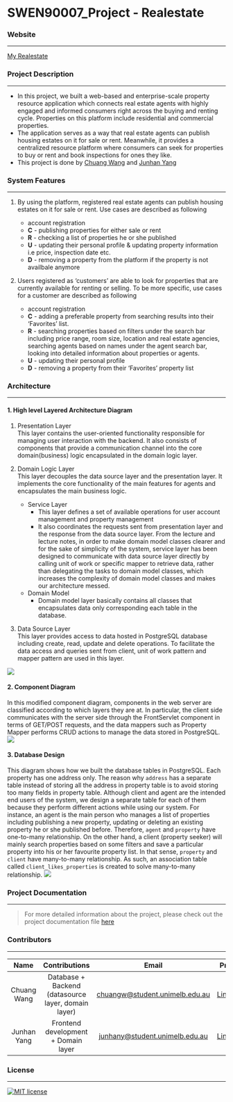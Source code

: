 # SWEN90007_Project - Realestate
### **Website**
---
[My Realestate](https://swen90007-2019-realestate.herokuapp.com/)

### **Project Description**
---
- In this project, we built a web-based and enterprise-scale property resource application which connects real estate agents with highly engaged and informed consumers right across the buying and renting cycle. Properties on this platform include residential and commercial properties. 
- The application serves as a way that real estate agents can publish housing estates on it for sale or rent. Meanwhile, it provides a centralized resource platform where consumers can seek for properties to buy or rent and book inspections for ones they like.
- This project is done by [Chuang Wang](https://www.linkedin.com/in/chuangw/) and [Junhan Yang](https://www.linkedin.com/in/junhan-yang-269213190/)

### **System Features**
---
1. By using the platform, registered real estate agents can publish housing estates on it for sale or rent. Use cases are described as following
    - account registration
    - **C** - publishing properties for either sale or rent
    - **R** - checking a list of properties he or she published
    - **U** - updating their personal profile & updating property information i.e price, inspection date etc.
    - **D** - removing a property from the platform if the property is not availbale anymore

2. Users registered as ‘customers’ are able to look for properties that are currently available for renting or selling. To be more specific, use cases for a customer are described as following
    - account registration
    - **C** - adding a preferable property from searching results into their ‘Favorites’ list.
    - **R** - searching properties based on filters under the search bar including price range, room size, location and real estate agencies, searching agents based on names under the agent search bar, looking into detailed information about properties or agents.
    - **U** - updating their personal profile
    - **D** - removing a property from their ‘Favorites’ property list

### **Architecture**
---
#### 1. High level Layered Architecture Diagram

1. Presentation Layer\
This layer contains the user-oriented functionality responsible for managing user interaction with the backend. It also consists of components that provide a communication channel into the core domain(business) logic encapsulated in the domain logic layer.

2. Domain Logic Layer\
This layer decouples the data source layer and the presentation layer. It implements the core functionality of the main features for agents and encapsulates the main business logic.
    * Service Layer
        * This layer defines a set of available operations for user account management and property management
        * It also coordinates the requests sent from presentation layer and the response from the data source layer. From the lecture and lecture notes, in order to make domain model classes clearer and for the sake of simplicity of the system, service layer has been designed to communicate with data source layer directly by calling unit of work or specific mapper to retrieve data, rather than delegating the tasks to domain model classes, which increases the complexity of domain model classes and makes our architecture messed.
    * Domain Model
        * Domain model layer basically contains all classes that encapsulates data only corresponding each table in the database.
        
3. Data Source Layer\
This layer provides access to data hosted in PostgreSQL database including create, read, update and delete operations. To facilitate the data access and queries sent from client, unit of work pattern and mapper pattern are used in this layer.

![](https://github.com/chuangw46/SWEN90007_Project/blob/master/diagrams/SDA%20architechture%20diagram.png)

#### 2. Component Diagram 
In this modified component diagram, components in the web server are classified according to which layers they are at. In particular, the client side communicates with the server side through the FrontServlet component in terms of GET/POST requests, and the data mappers such as Property Mapper performs CRUD actions to manage the data stored in PostgreSQL.
![](https://github.com/chuangw46/SWEN90007_Project/blob/master/diagrams/SDA%20Component%20Diagram.png)

#### 3. Database Design
This diagram shows how we built the database tables in PostgreSQL. Each property has one address only. The reason why `address` has a separate table instead of storing all the address in property table is to avoid storing too many fields in property table. Although client and agent are the intended end users of the system, we design a separate table for each of them because they perform different actions while using our system. For instance, an agent is the main person who manages a list of properties including publishing a new property, updating or deleting an existing property he or she published before. Therefore, `agent` and `property` have one-to-many relationship. On the other hand, a client (property seeker) will mainly search properties based on some filters and save a particular property into his or her favourite property list. In that sense, `property` and `client` have many-to-many relationship. As such, an association table called `client_likes_properties` is created to solve many-to-many relationship.
![](https://github.com/chuangw46/SWEN90007_Project/blob/master/diagrams/database%20architecture%20.png)

### **Project Documentation**
---
> For more detailed information about the project, please check out the project documentation file [here](https://github.com/chuangw46/SWEN90007_Project/blob/master/SWEN90007_Project%20Documentation.pdf)


### **Contributors**
---

| **Name** | Contributions | **Email** | **Profile** |
|:-----------------:|:-------------:|:---------------:|:---------------:|
|  Chuang Wang |Database + Backend (datasource layer, domain layer)| chuangw@student.unimelb.edu.au| [LinkedIn](https://www.linkedin.com/in/chuangw/)|
| Junhan Yang | Frontend development + Domain layer | junhany@student.unimelb.edu.au | [LinkedIn](https://www.linkedin.com/in/junhan-yang-269213190/) |


### **License**
---
[![MIT license](https://img.shields.io/badge/License-MIT-blue.svg)](https://github.com/chuangw46/SWEN90007_Project/blob/master/LICENSE)




